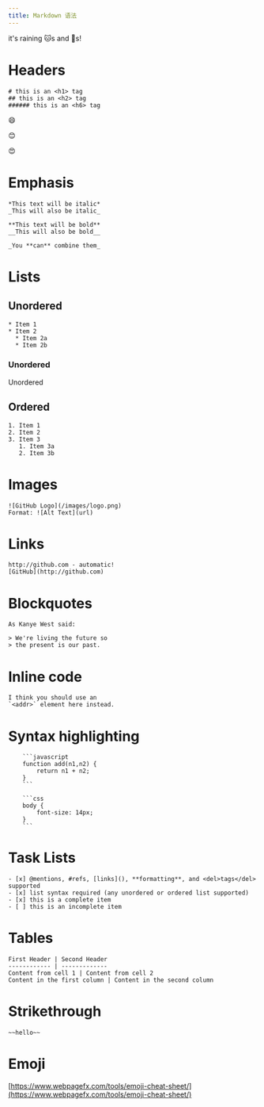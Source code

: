 ```yaml
---
title: Markdown 语法
---
```



it's raining :cat:s and :dog:s!

# Headers
```
# this is an <h1> tag
## this is an <h2> tag
###### this is an <h6> tag
```

:smile:

:blush:

:heart_eyes:

# Emphasis
```
*This text will be italic*
_This will also be italic_

**This text will be bold**
__This will also be bold__

_You **can** combine them_
```

# Lists

## Unordered
```
* Item 1
* Item 2
  * Item 2a
  * Item 2b
```

### Unordered
Unordered

## Ordered
```
1. Item 1
2. Item 2
3. Item 3
   1. Item 3a
   2. Item 3b
```

# Images
```
![GitHub Logo](/images/logo.png)
Format: ![Alt Text](url)
```

# Links
```
http://github.com - automatic!
[GitHub](http://github.com)
```

# Blockquotes
```
As Kanye West said:

> We're living the future so
> the present is our past.
```

# Inline code
```
I think you should use an
`<addr>` element here instead.
```

# Syntax highlighting

```
    ```javascript
    function add(n1,n2) {
        return n1 + n2;
    }
    ```

    ```css
    body {
        font-size: 14px;
    }
    ```

```

# Task Lists
```
- [x] @mentions, #refs, [links](), **formatting**, and <del>tags</del> supported
- [x] list syntax required (any unordered or ordered list supported)
- [x] this is a complete item
- [ ] this is an incomplete item
```

# Tables
```
First Header | Second Header
------------ | -------------
Content from cell 1 | Content from cell 2
Content in the first column | Content in the second column
```

# Strikethrough
```
~~hello~~
```

# Emoji
[https://www.webpagefx.com/tools/emoji-cheat-sheet/](https://www.webpagefx.com/tools/emoji-cheat-sheet/)